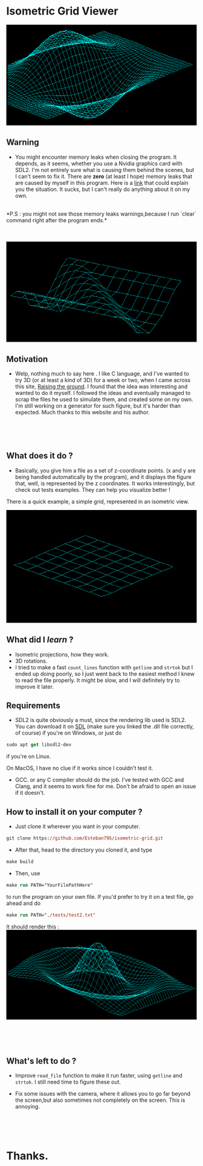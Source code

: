 # Isometric Grid Viewer

![example3](./img/test3.png)

## Warning

- You might encounter memory leaks when closing the program. It depends, as it seems, whether you use a Nvidia graphics card with SDL2. I'm not entirely sure what is causing them behind the scenes, but I can't seem to fix it. There are **zero** (at least I hope) memory leaks that are caused by myself in this program. Here is a [link](https://forums.developer.nvidia.com/t/asan-reports-memory-leak-in-libnvidia-glcore-so-515-57/222697/2) that could explain you the situation. It sucks, but I can't really do anything about it on my own.
<br />
*P.S : you might not see those memory leaks warnings,because I run `clear` command right after the program ends.*
<br />
<br />
<br />

![example5](./img/test6.png)

## __Motivation__ 

- Welp, nothing much to say here . I like C language, and I've wanted to try 3D (or at least a kind of 3D) for a week or two, when I came across this site, [Raising the ground](https://medium.com/@fredhii/rising-the-ground-64957937513b). I found that the idea was interesting and wanted to do it myself. I followed the ideas and eventually managed to scrap the files he used to simulate them, and created some on my own. I'm still working on a generator for such figure, but it's harder than expected. Much thanks to this website and his author.
<br />
<br />
<br />

## __What does it do__ ?
- Basically, you give him a file as a set of z-coordinate points. (x and y are being handled automatically by the program), and it displays the figure that, well, is represented by the z coordinates. It works interestingly, but check out tests examples. They can help you visualize better !

There is a quick example, a simple grid, represented in an isometric view.

![example4](./img/test4.png)

## __What did I *learn*__ ?
- Isometric projections, how they work.
- 3D rotations.
- I tried to make a fast `count_lines` function with `getline` and `strtok` but I ended up doing poorly, so I just went back to the easiest method I knew to read the file properly. It might be slow, and I will definitely try to improve it later.

## **Requirements**

- SDL2 is quite obviously a must, since the rendering lib used is SDL2. You can download it on [SDL](https://www.libsdl.org/) (make sure you linked the .dll file correctly, of course) if you're on Windows, or just do 
```ps 
sudo apt get libsdl2-dev
```
if you're on Linux.

On MacOS, I have no clue if it works since I couldn't test it.

- GCC. or any C compiler should do the job. I've tested with GCC and Clang, and it seems to work fine for me. Don't be afraid to open an issue if it doesn't.

## How to install it on your computer ?

- Just clone it wherever you want in your computer.

```ps
git clone https://github.com/Esteban795/isometric-grid.git
```

- After that, head to the directory you cloned it, and type 
```ps
make build
``` 
- Then, use 
```ps
make run PATH="YourFilePathHere"
```
to run the program on your own file. If you'd prefer to try it on a test file, go ahead and do
```ps
make run PATH="./tests/test2.txt"
```
It should render this : 
![example2](./img/test2.png)

<br />
<br />
<br />

## What's left to do ?

- Improve `read_file` function to make it run faster, using `getline` and `strtok`. I still need time to figure these out.

- Fix some issues with the camera, where it allows you to go far beyond the screen,but also sometimes not completely on the screen. This is annoying.


<br />
<br />
<br />

# Thanks.